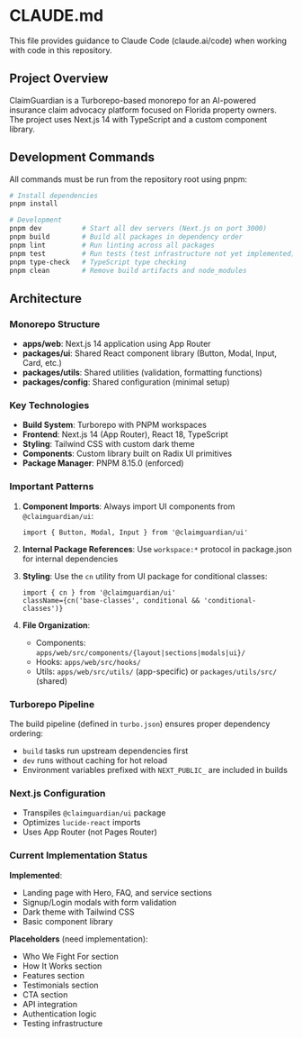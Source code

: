<!--
@fileMetadata
@purpose Provides guidance to AI models (specifically Claude) on working with this repository.
@owner dev-ops
@lastModifiedBy Drew Madison
@lastModifiedDate 2025-07-03T19:43:12-04:00
@status active
@notes Contains project overview, development commands, architecture details, and important patterns for AI agents.
-->
# CLAUDE.md

This file provides guidance to Claude Code (claude.ai/code) when working with code in this repository.

## Project Overview

ClaimGuardian is a Turborepo-based monorepo for an AI-powered insurance claim advocacy platform focused on Florida property owners. The project uses Next.js 14 with TypeScript and a custom component library.

## Development Commands

All commands must be run from the repository root using pnpm:

```bash
# Install dependencies
pnpm install

# Development
pnpm dev          # Start all dev servers (Next.js on port 3000)
pnpm build        # Build all packages in dependency order
pnpm lint         # Run linting across all packages
pnpm test         # Run tests (test infrastructure not yet implemented)
pnpm type-check   # TypeScript type checking
pnpm clean        # Remove build artifacts and node_modules
```

## Architecture

### Monorepo Structure
- **apps/web**: Next.js 14 application using App Router
- **packages/ui**: Shared React component library (Button, Modal, Input, Card, etc.)
- **packages/utils**: Shared utilities (validation, formatting functions)
- **packages/config**: Shared configuration (minimal setup)

### Key Technologies
- **Build System**: Turborepo with PNPM workspaces
- **Frontend**: Next.js 14 (App Router), React 18, TypeScript
- **Styling**: Tailwind CSS with custom dark theme
- **Components**: Custom library built on Radix UI primitives
- **Package Manager**: PNPM 8.15.0 (enforced)

### Important Patterns

1. **Component Imports**: Always import UI components from `@claimguardian/ui`:
   ```tsx
   import { Button, Modal, Input } from '@claimguardian/ui'
   ```

2. **Internal Package References**: Use `workspace:*` protocol in package.json for internal dependencies

3. **Styling**: Use the `cn` utility from UI package for conditional classes:
   ```tsx
   import { cn } from '@claimguardian/ui'
   className={cn('base-classes', conditional && 'conditional-classes')}
   ```

4. **File Organization**:
   - Components: `apps/web/src/components/{layout|sections|modals|ui}/`
   - Hooks: `apps/web/src/hooks/`
   - Utils: `apps/web/src/utils/` (app-specific) or `packages/utils/src/` (shared)

### Turborepo Pipeline

The build pipeline (defined in `turbo.json`) ensures proper dependency ordering:
- `build` tasks run upstream dependencies first
- `dev` runs without caching for hot reload
- Environment variables prefixed with `NEXT_PUBLIC_` are included in builds

### Next.js Configuration

- Transpiles `@claimguardian/ui` package
- Optimizes `lucide-react` imports
- Uses App Router (not Pages Router)

### Current Implementation Status

**Implemented**:
- Landing page with Hero, FAQ, and service sections
- Signup/Login modals with form validation
- Dark theme with Tailwind CSS
- Basic component library

**Placeholders** (need implementation):
- Who We Fight For section
- How It Works section
- Features section
- Testimonials section
- CTA section
- API integration
- Authentication logic
- Testing infrastructure